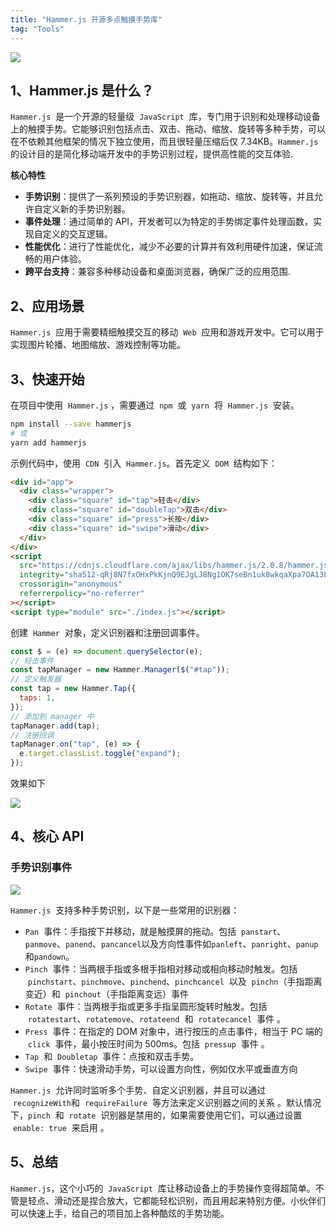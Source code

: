 ```yaml
---
title: "Hammer.js 开源多点触摸手势库"
tag: "Tools"
---
```


<img src="../imgs/76/01.webp" />

## 1、Hammer.js 是什么？

`Hammer.js`  是一个开源的轻量级  `JavaScript`  库，专门用于识别和处理移动设备上的触摸手势。它能够识别包括点击、双击、拖动、缩放、旋转等多种手势，可以在不依赖其他框架的情况下独立使用，而且很轻量压缩后仅 7.34KB。`Hammer.js`  的设计目的是简化移动端开发中的手势识别过程，提供高性能的交互体验.

**核心特性**

- **手势识别**：提供了一系列预设的手势识别器，如拖动、缩放、旋转等，并且允许自定义新的手势识别器。
- **事件处理**：通过简单的 API，开发者可以为特定的手势绑定事件处理函数，实现自定义的交互逻辑。
- **性能优化**：进行了性能优化，减少不必要的计算并有效利用硬件加速，保证流畅的用户体验。
- **跨平台支持**：兼容多种移动设备和桌面浏览器，确保广泛的应用范围.

## 2、应用场景

`Hammer.js`  应用于需要精细触摸交互的移动  `Web`  应用和游戏开发中。它可以用于实现图片轮播、地图缩放、游戏控制等功能。

## 3、快速开始

在项目中使用  `Hammer.js` ，需要通过  `npm`  或  `yarn`  将  `Hammer.js`  安装。

```sh
npm install --save hammerjs
# 或
yarn add hammerjs
```

示例代码中，使用  `CDN`  引入  `Hammer.js`。首先定义  `DOM`  结构如下：

```html
<div id="app">
  <div class="wrapper">
    <div class="square" id="tap">轻击</div>
    <div class="square" id="doubleTap">双击</div>
    <div class="square" id="press">长按</div>
    <div class="square" id="swipe">滑动</div>
  </div>
</div>
<script
  src="https://cdnjs.cloudflare.com/ajax/libs/hammer.js/2.0.8/hammer.js"
  integrity="sha512-qRj8N7fxOHxPkKjnQ9EJgLJ8Ng1OK7seBn1uk8wkqaXpa7OA13LO6txQ7+ajZonyc9Ts4K/ugXljevkFTUGBcw=="
  crossorigin="anonymous"
  referrerpolicy="no-referrer"
></script>
<script type="module" src="./index.js"></script>
```

创建  `Hammer`  对象，定义识别器和注册回调事件。

```js
const $ = (e) => document.querySelector(e);
// 轻击事件
const tapManager = new Hammer.Manager($("#tap"));
// 定义触发器
const tap = new Hammer.Tap({
  taps: 1,
});
// 添加到 manager 中
tapManager.add(tap);
// 注册回调
tapManager.on("tap", (e) => {
  e.target.classList.toggle("expand");
});
```

效果如下

<img src="../imgs/76/01.gif" />

## 4、核心 API

### 手势识别事件

<img src="../imgs/76/02.webp" />

`Hammer.js`  支持多种手势识别，以下是一些常用的识别器：

- `Pan`  事件：手指按下并移动，就是触摸屏的拖动。包括  `panstart`、`panmove`、`panend`、`pancancel`以及方向性事件如`panleft`、`panright`、`panup`和`pandown`。
- `Pinch`  事件：当两根手指或多根手指相对移动或相向移动时触发。包括  `pinchstart`、`pinchmove`、`pinchend`、`pinchcancel`  以及  `pinchn`（手指距离变近）和  `pinchout`（手指距离变远）事件
- `Rotate`  事件：当两根手指或更多手指呈圆形旋转时触发。包括  `rotatestart`、`rotatemove`、`rotateend`  和  `rotatecancel`  事件 。
- `Press`  事件：在指定的 DOM 对象中，进行按压的点击事件，相当于 PC 端的  `click`  事件，最小按压时间为 500ms。包括  `pressup`  事件 。
- `Tap`  和  `Doubletap`  事件：点按和双击手势。
- `Swipe`  事件：快速滑动手势，可以设置方向性，例如仅水平或垂直方向

`Hammer.js`  允许同时监听多个手势、自定义识别器，并且可以通过  `recognizeWith`和  `requireFailure`  等方法来定义识别器之间的关系 。默认情况下，`pinch`  和  `rotate`  识别器是禁用的，如果需要使用它们，可以通过设置  `enable: true`  来启用 。

## 5、总结

`Hammer.js`，这个小巧的  `JavaScript`  库让移动设备上的手势操作变得超简单。不管是轻点、滑动还是捏合放大，它都能轻松识别，而且用起来特别方便。小伙伴们可以快速上手，给自己的项目加上各种酷炫的手势功能。

